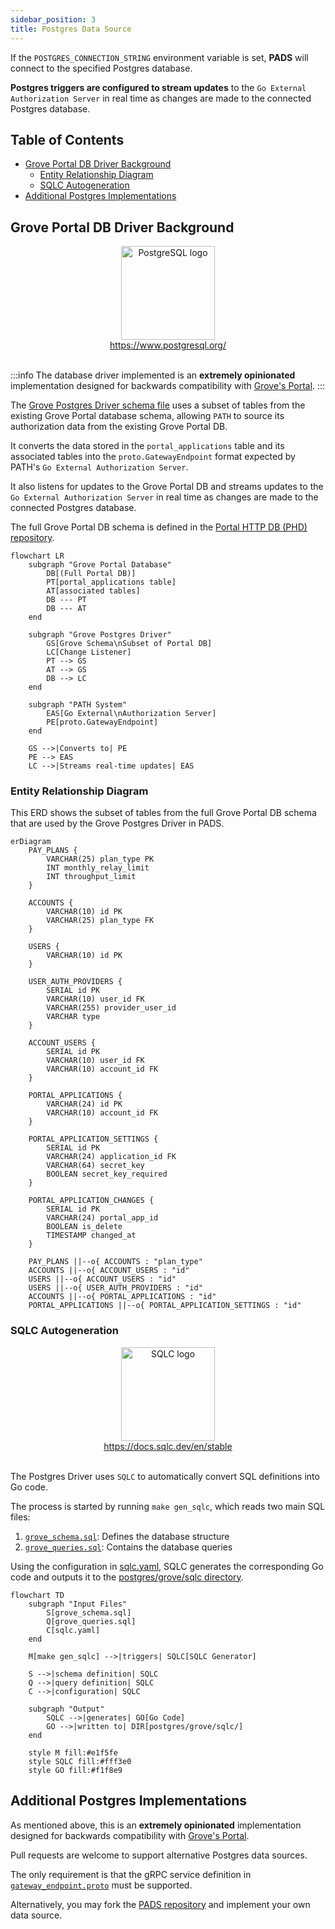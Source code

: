 ```yaml
---
sidebar_position: 3
title: Postgres Data Source
---
```


If the `POSTGRES_CONNECTION_STRING` environment variable is set, **PADS** will connect to the specified Postgres database.

**Postgres triggers are configured to stream updates** to the `Go External Authorization Server` in real time as changes are made to the connected Postgres database.

## Table of Contents <!-- omit in toc -->

- [Grove Portal DB Driver Background](#grove-portal-db-driver-background)
  - [Entity Relationship Diagram](#entity-relationship-diagram)
  - [SQLC Autogeneration](#sqlc-autogeneration)
- [Additional Postgres Implementations](#additional-postgres-implementations)

## Grove Portal DB Driver Background

<div align="center">
<a href="https://www.postgresql.org/">
<img src="https://static-00.iconduck.com/assets.00/postgresql-icon-1987x2048-v2fkmdaw.png" alt="PostgreSQL logo" width="150"/>
<div>https://www.postgresql.org/</div>
</a>
</div>
<br/>

:::info
The database driver implemented is an **extremely opinionated** implementation designed
for backwards compatibility with [Grove's Portal](https://portal.grove.city/).
:::

The [Grove Postgres Driver schema file](https://github.com/buildwithgrove/path-auth-data-server/blob/main/postgres/grove/sqlc/grove_schema.sql)
uses a subset of tables from the existing Grove Portal database schema, allowing `PATH` to source its authorization data from the existing Grove Portal DB.

It converts the data stored in the `portal_applications` table and its associated tables into the `proto.GatewayEndpoint` format expected by PATH's `Go External Authorization Server`.

It also listens for updates to the Grove Portal DB and streams updates to the `Go External Authorization Server` in real time as changes are made to the connected Postgres database.

The full Grove Portal DB schema is defined in the [Portal HTTP DB (PHD) repository](https://github.com/pokt-foundation/portal-http-db/blob/master/postgres-driver/sqlc/schema.sql).

```mermaid
flowchart LR
    subgraph "Grove Portal Database"
        DB[(Full Portal DB)]
        PT[portal_applications table]
        AT[associated tables]
        DB --- PT
        DB --- AT
    end

    subgraph "Grove Postgres Driver"
        GS[Grove Schema\nSubset of Portal DB]
        LC[Change Listener]
        PT --> GS
        AT --> GS
        DB --> LC
    end

    subgraph "PATH System"
        EAS[Go External\nAuthorization Server]
        PE[proto.GatewayEndpoint]
    end

    GS -->|Converts to| PE
    PE --> EAS
    LC -->|Streams real-time updates| EAS
```

### Entity Relationship Diagram

This ERD shows the subset of tables from the full Grove Portal DB schema that are used by the Grove Postgres Driver in PADS.

```mermaid
erDiagram
    PAY_PLANS {
        VARCHAR(25) plan_type PK
        INT monthly_relay_limit
        INT throughput_limit
    }

    ACCOUNTS {
        VARCHAR(10) id PK
        VARCHAR(25) plan_type FK
    }

    USERS {
        VARCHAR(10) id PK
    }

    USER_AUTH_PROVIDERS {
        SERIAL id PK
        VARCHAR(10) user_id FK
        VARCHAR(255) provider_user_id
        VARCHAR type
    }

    ACCOUNT_USERS {
        SERIAL id PK
        VARCHAR(10) user_id FK
        VARCHAR(10) account_id FK
    }

    PORTAL_APPLICATIONS {
        VARCHAR(24) id PK
        VARCHAR(10) account_id FK
    }

    PORTAL_APPLICATION_SETTINGS {
        SERIAL id PK
        VARCHAR(24) application_id FK
        VARCHAR(64) secret_key
        BOOLEAN secret_key_required
    }

    PORTAL_APPLICATION_CHANGES {
        SERIAL id PK
        VARCHAR(24) portal_app_id
        BOOLEAN is_delete
        TIMESTAMP changed_at
    }

    PAY_PLANS ||--o{ ACCOUNTS : "plan_type"
    ACCOUNTS ||--o{ ACCOUNT_USERS : "id"
    USERS ||--o{ ACCOUNT_USERS : "id"
    USERS ||--o{ USER_AUTH_PROVIDERS : "id"
    ACCOUNTS ||--o{ PORTAL_APPLICATIONS : "id"
    PORTAL_APPLICATIONS ||--o{ PORTAL_APPLICATION_SETTINGS : "id"
```

### SQLC Autogeneration

<div align="center">
<a href="https://docs.sqlc.dev/en/stable">
<img src="https://sqlc.dev/logo.png" alt="SQLC logo" width="150"/>
<div>https://docs.sqlc.dev/en/stable</div>
</a>
</div>
<br/>

The Postgres Driver uses `SQLC` to automatically convert SQL definitions into Go code.

The process is started by running `make gen_sqlc`, which reads two main SQL files:

1. [`grove_schema.sql`](https://github.com/buildwithgrove/path-auth-data-server/blob/main/postgres/grove/sqlc/grove_schema.sql): Defines the database structure
2. [`grove_queries.sql`](https://github.com/buildwithgrove/path-auth-data-server/blob/main/postgres/grove/sqlc/grove_queries.sql): Contains the database queries

Using the configuration in [sqlc.yaml](https://github.com/buildwithgrove/path-auth-data-server/blob/main/postgres/grove/sqlc/sqlc.yaml), SQLC generates the corresponding Go code and outputs it to the [postgres/grove/sqlc directory](https://github.com/buildwithgrove/path-auth-data-server/blob/main/postgres/grove/sqlc).

```mermaid
flowchart TD
    subgraph "Input Files"
        S[grove_schema.sql]
        Q[grove_queries.sql]
        C[sqlc.yaml]
    end

    M[make gen_sqlc] -->|triggers| SQLC[SQLC Generator]

    S -->|schema definition| SQLC
    Q -->|query definition| SQLC
    C -->|configuration| SQLC

    subgraph "Output"
        SQLC -->|generates| GO[Go Code]
        GO -->|written to| DIR[postgres/grove/sqlc/]
    end

    style M fill:#e1f5fe
    style SQLC fill:#fff3e0
    style GO fill:#f1f8e9
```

## Additional Postgres Implementations

As mentioned above, this is an **extremely opinionated** implementation designed for backwards compatibility with [Grove's Portal](https://portal.grove.city/).

Pull requests are welcome to support alternative Postgres data sources.

The only requirement is that the gRPC service definition in [`gateway_endpoint.proto`](https://github.com/buildwithgrove/path/blob/main/envoy/auth_server/proto/gateway_endpoint.proto) must be supported.

Alternatively, you may fork the [PADS repository](https://github.com/buildwithgrove/path-auth-data-server) and implement your own data source.
